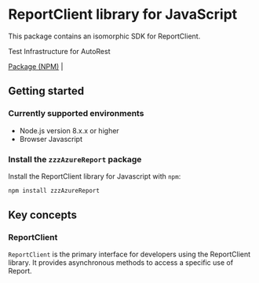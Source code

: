 # ReportClient library for JavaScript

This package contains an isomorphic SDK for ReportClient.

Test Infrastructure for AutoRest

[Package (NPM)](https://www.npmjs.com/package/zzzAzureReport) |

## Getting started

### Currently supported environments

- Node.js version 8.x.x or higher
- Browser Javascript


### Install the `zzzAzureReport` package

Install the ReportClient library for Javascript with `npm`:

```bash
npm install zzzAzureReport
```


## Key concepts

### ReportClient

`ReportClient` is the primary interface for developers using the ReportClient library. It provides asynchronous methods to access a specific use of Report.